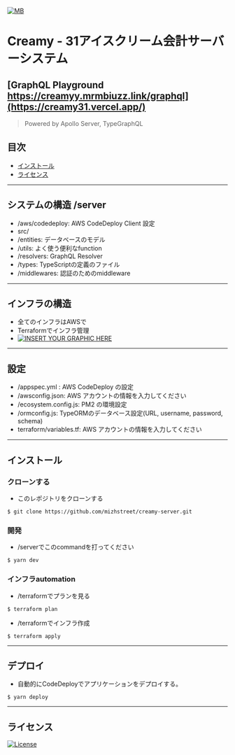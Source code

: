
<a href="#"><img src="https://upload.wikimedia.org/wikipedia/commons/thumb/d/d8/Baskin-Robbins_logo.svg/1200px-Baskin-Robbins_logo.svg.png" title="Mb" alt="MB"></a>

# Creamy - 31アイスクリーム会計サーバーシステム

## [GraphQL Playground https://creamyy.mrmbiuzz.link/graphql](https://creamy31.vercel.app/)
> Powered by Apollo Server, TypeGraphQL

## 目次

- [インストール](#インストール)
- [ライセンス](#ライセンス)

---

## システムの構造 /server
- /aws/codedeploy: AWS CodeDeploy Client 設定
- src/
- /entities: データベースのモデル
- /utils: よく使う便利なfunction
- /resolvers: GraphQL Resolver
- /types: TypeScriptの定義のファイル
- /middlewares: 認証のためのmiddleware
---
## インフラの構造
- 全てのインフラはAWSで
- Terraformでインフラ管理
- [![INSERT YOUR GRAPHIC HERE](https://lh3.googleusercontent.com/pw/ACtC-3fgoHI601hO3idi6piZHyTWCyVPMuS66fddnFNDmQ11IpFPSzB_M3g7otGnO0mirlnQttVlNM2X6hV_OywUJRqto2gFkbFaOTULPdJTCnAkcVFUOPDQrsTgDRpUcWMTB-ImVptvGqxquyvLU7rkibIg=w1112-h625-no?authuser=0)]()
---


## 設定
- /appspec.yml :  AWS CodeDeploy の設定
- /awsconfig.json: AWS アカウントの情報を入力してください
- /ecosystem.config.js: PM2 の環境設定
- /ormconfig.js: TypeORMのデータベース設定(URL, username, password, schema)
- terraform/variables.tf: AWS アカウントの情報を入力してください
---

## インストール

### クローンする

- このレポジトリをクローンする

```shell
$ git clone https://github.com/mizhstreet/creamy-server.git
```

### 開発

- /serverでこのcommandを打ってください

```shell
$ yarn dev
```

### インフラautomation
- /terraformでプランを見る
```shell
$ terraform plan
```
- /terraformでインフラ作成
```shell
$ terraform apply
```


---

## デプロイ
- 自動的にCodeDeployでアプリケーションをデプロイする。

```shell
$ yarn deploy
```

---

## ライセンス

[![License](http://img.shields.io/:license-mit-blue.svg?style=flat-square)](http://badges.mit-license.org)
